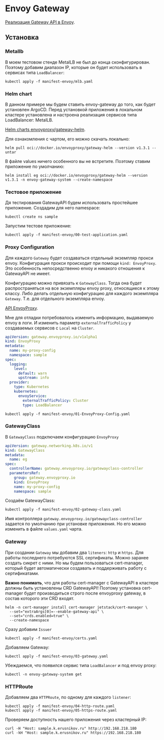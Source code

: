 # Envoy Gateway

[Реализация Gateway API в Envoy](https://gateway.envoyproxy.io/).

## Установка

### Metallb

В моем тестовом стенде MetalLB не был до конца сконфигурирован. Поэтому добавим диапазон IP, которые он будет использовать в сервисах типа `LoadBalancer`:

```
kubectl apply -f manifest-envoy/mlb.yaml 
```

### Helm chart

В данном примере мы будем ставить envoy-gateway до того, как будет установлен ArgoCD. Перед установкой приложения в локальном кластере установлена и настроена реализация сервисов типа LoadBalancer: MetalLB.

[Helm charts envoyproxy/gateway-helm](https://hub.docker.com/r/envoyproxy/gateway-helm/tags).

Для ознакомления с чартом, его можно скачать локально:

```shell
helm pull oci://docker.io/envoyproxy/gateway-helm --version v1.3.1 --untar
```

В файле values ничего особенного вы не встретите. Поэтому ставим приложение по умолчанию:

```shell
helm install eg oci://docker.io/envoyproxy/gateway-helm --version v1.3.1 -n envoy-gateway-system --create-namespace
```

### Тестовое приложение

Дя тестирования GatewayAPI будем использовать простейшее приложение.
Создадим для него namespace:

```shell
kubectl create ns sample
```

Запустим тестове приложение:

```shell
kubectl apply -f manifest-envoy/00-test-application.yaml
```

### Proxy Configuration

Для каждого `Gateway` будет создаваться отдельный экземпляр прокси envoy. Конфигурация прокси происходит при помощи `kind: EnvoyProxy`. Это особенность непосредственно envoy и никакого отношения к GatewayAPI не имеет.

Конфигурацию можно привязать к `GatewayClass`. Тогда она будет распространяться на все экземпляры envoy proxy, относящиеся к этому классу. Либо делать отдельную конфигурацию для каждого экземпляра `Gateway`. Т.е. для отдельного экземпляра envoy.

[API EnvoyProxy](https://gateway.envoyproxy.io/docs/api/extension_types/#envoyproxy).

Мне для отладки потребовалось изменить информацию, выдаваемую envoy в логи. И изменить параметр `externalTrafficPolicy` у создаваемых сервисов с `Local` на `Cluster`.

```yaml
apiVersion: gateway.envoyproxy.io/v1alpha1
kind: EnvoyProxy
metadata:
  name: my-proxy-config
  namespace: sample
spec:
  logging:
    level: 
      default: warn
      upstream: info
  provider:
    type: Kubernetes
    kubernetes:
      envoyService:
        externalTrafficPolicy: Cluster
        type: LoadBalancer
```

```shell
kubectl apply -f manifest-envoy/01-EnvoyProxy-Config.yaml
```

### GatewayClass

В `GatewayClass` подключаем конфигурацию `EnvoyProxy`

```yaml
apiVersion: gateway.networking.k8s.io/v1
kind: GatewayClass
metadata:
  name: eg
spec:
  controllerName: gateway.envoyproxy.io/gatewayclass-controller
  parametersRef:
    group: gateway.envoyproxy.io
    kind: EnvoyProxy
    name: my-proxy-config
    namespace: sample
```

Создаём GatewayClass:

```shell
kubectl apply -f manifest-envoy/02-gateway-class.yaml
```

Имя контроллера `gateway.envoyproxy.io/gatewayclass-controller` задается по умолчанию при установке приложения. Но его можно изменить в файле `values.yaml` чарта.

### Gateway

При создании `Gateway` мы добавим два `liteners`: `http` и `https`. Для работы последнего потребуются SSL сертификаты. Можно заранее создать сикрет с ними. Но мы будем пользоваться cert-manager, который будет автоматически создавать и поддерживать работу с сертификатами.

**Важно понимать**, что для работы cert-manager с GatewayAPI в кластере должны быть установлены CRD GatewayAPI! Поэтому установка cert-manager будет производиться строго после envoyproxy gateway, в состав которого эти CRD входят.

```shell
helm -n cert-manager install cert-manager jetstack/cert-manager \
  --set="extraArgs[0]=--enable-gateway-api" \
  --set="crds.enabled=true" \
  --create-namespace
```

Сразу добавим `Issuer`

```shell
kubectl apply -f manifest-envoy/certs.yaml
```

Добавляем Gateway:

```shell
kubectl apply -f manifest-envoy/03-gateway.yaml
```

Убеждаемся, что появился сервис типа `LoadBalancer` и под envoy proxy:

```shell
kubectl -n envoy-gateway-system get
```

### HTTPRoute

Добавляем два `HTTPRoute`, по одному для каждого `listener`:

```shell
kubectl apply -f manifest-envoy/04-http-route.yaml
kubectl apply -f manifest-envoy/05-https-route.yaml
```

Проверяем доступность нашего приложения через кластерный IP:

```shell
curl -H "Host: sample.k.erusnikov.ru" http://192.168.218.180
curl -kH "Host: sample.k.erusnikov.ru" https://192.168.218.180
```
